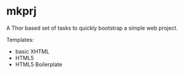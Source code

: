 # mkprj

A Thor based set of tasks to quickly bootstrap a simple web project.

Templates:

- basic XHTML
- HTML5
- HTML5 Boilerplate
